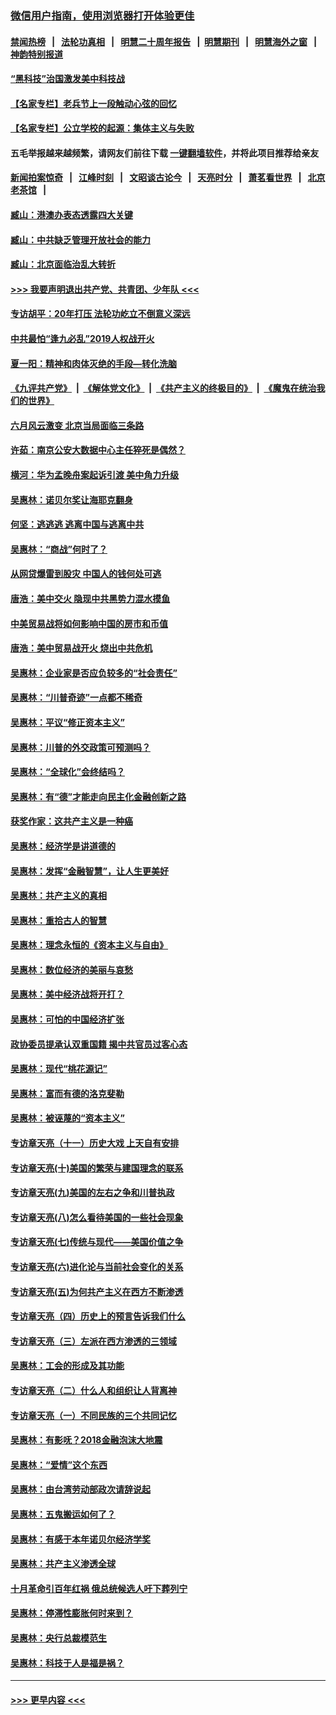 ### [微信用户指南，使用浏览器打开体验更佳](https://github.com/gfw-breaker/banned-news1/blob/master/indexes/wechat-guide.md?t=0)
#### [禁闻热榜](热点新闻.md?t=0)  &nbsp;&nbsp;|&nbsp;&nbsp; [法轮功真相](https://github.com/gfw-breaker/truth/blob/master/README.md?t=0) &nbsp;&nbsp;|&nbsp;&nbsp; [明慧二十周年报告](https://github.com/gfw-breaker/mh-reports/blob/master/README.md?t=0) &nbsp;&nbsp;|&nbsp;&nbsp;[明慧期刊](https://github.com/gfw-breaker/mh-qikan) &nbsp;&nbsp;|&nbsp;&nbsp; [明慧海外之窗](https://github.com/gfw-breaker/mh-news/blob/master/README.md?t=0) &nbsp;&nbsp;|&nbsp;&nbsp; [神韵特别报道](https://github.com/gfw-breaker/mh-news/blob/master/shenyun.md?t=0)
#### [“黑科技”治国激发美中科技战](../pages/nsc423/n11638056.md?t=02041122) 
#### [【名家专栏】老兵节上一段触动心弦的回忆](../pages/nsc423/n11646016.md?t=02041122) 
#### [【名家专栏】公立学校的起源：集体主义与失败](../pages/nsc423/n11601833.md?t=02041122) 
#### 五毛举报越来越频繁，请网友们前往下载 [一键翻墙软件](https://github.com/gfw-breaker/ssr-accounts)，并将此项目推荐给亲友
#### [新闻拍案惊奇](https://github.com/gfw-breaker/banned-news1/blob/master/pages/link4.md) &nbsp;&nbsp;|&nbsp;&nbsp; [江峰时刻](https://github.com/gfw-breaker/banned-news1/blob/master/pages/link4.md) &nbsp;&nbsp;|&nbsp;&nbsp; [文昭谈古论今](https://github.com/gfw-breaker/banned-news1/blob/master/pages/link4.md) &nbsp;&nbsp;|&nbsp;&nbsp; [天亮时分](https://github.com/gfw-breaker/banned-news1/blob/master/pages/link4.md) &nbsp;&nbsp;|&nbsp;&nbsp; [萧茗看世界](https://github.com/gfw-breaker/banned-news1/blob/master/pages/link4.md) &nbsp;&nbsp;|&nbsp;&nbsp; [北京老茶馆](https://github.com/gfw-breaker/banned-news1/blob/master/pages/link4.md) &nbsp;&nbsp;|&nbsp;&nbsp; 
#### [臧山：港澳办表态透露四大关键](../pages/nsc423/n11421628.md?t=02041122) 
#### [臧山：中共缺乏管理开放社会的能力](../pages/nsc423/n11407457.md?t=02041122) 
#### [臧山：北京面临治乱大转折](../pages/nsc423/n11406895.md?t=02041122) 
#### [>>> 我要声明退出共产党、共青团、少年队 <<<](https://github.com/begood0513/goodnews/blob/master/quit/letter.md) 
#### [专访胡平：20年打压 法轮功屹立不倒意义深远](../pages/nsc423/n11398800.md?t=02041122) 
#### [中共最怕“逢九必乱”2019人权战开火](../pages/nsc423/n11385248.md?t=02041122) 
#### [夏一阳：精神和肉体灭绝的手段—转化洗脑](../pages/nsc423/n11368250.md?t=02041122) 
#### [《九评共产党》](https://github.com/begood0513/9ping.md/blob/master/README.md) &nbsp;|&nbsp; [《解体党文化》](../../../../jtdwh.md/blob/master/README.md)  &nbsp;|&nbsp; [《共产主义的终极目的》](../../../../gczydzjmd.md/blob/master/README.md) &nbsp;|&nbsp; [《魔鬼在统治我们的世界》](../../../../mgztzwmdsj.md/blob/master/README.md) 
#### [六月风云激变 北京当局面临三条路](../pages/nsc423/n11313668.md?t=02041122) 
#### [许茹：南京公安大数据中心主任猝死是偶然？](../pages/nsc423/n11064744.md?t=02041122) 
#### [横河：华为孟晚舟案起诉引渡 美中角力升级](../pages/nsc423/n11027230.md?t=02041122) 
#### [吴惠林：诺贝尔奖让海耶克翻身](../pages/nsc423/n10890049.md?t=02041122) 
#### [何坚：逃逃逃 逃离中国与逃离中共](../pages/nsc423/n10592891.md?t=02041122) 
#### [吴惠林：“商战”何时了？](../pages/nsc423/n10573558.md?t=02041122) 
#### [从网贷爆雷到股灾 中国人的钱何处可逃](../pages/nsc423/n10572800.md?t=02041122) 
#### [唐浩：美中交火 隐现中共黑势力混水摸鱼](../pages/nsc423/n10544040.md?t=02041122) 
#### [中美贸易战将如何影响中国的房市和币值](../pages/nsc423/n10543697.md?t=02041122) 
#### [唐浩：美中贸易战开火 烧出中共危机](../pages/nsc423/n10540126.md?t=02041122) 
#### [吴惠林：企业家是否应负较多的“社会责任”](../pages/nsc423/n10535022.md?t=02041122) 
#### [吴惠林：“川普奇迹”一点都不稀奇](../pages/nsc423/n10512808.md?t=02041122) 
#### [吴惠林：平议“修正资本主义”](../pages/nsc423/n10495724.md?t=02041122) 
#### [吴惠林：川普的外交政策可预测吗？](../pages/nsc423/n10462387.md?t=02041122) 
#### [吴惠林：“全球化”会终结吗？](../pages/nsc423/n10452838.md?t=02041122) 
#### [吴惠林：有“德”才能走向民主化金融创新之路](../pages/nsc423/n10432292.md?t=02041122) 
#### [获奖作家：这共产主义是一种癌](../pages/nsc423/n10431541.md?t=02041122) 
#### [吴惠林：经济学是讲道德的](../pages/nsc423/n10398014.md?t=02041122) 
#### [吴惠林：发挥“金融智慧”，让人生更美好](../pages/nsc423/n10375019.md?t=02041122) 
#### [吴惠林：共产主义的真相](../pages/nsc423/n10351394.md?t=02041122) 
#### [吴惠林：重拾古人的智慧](../pages/nsc423/n10337691.md?t=02041122) 
#### [吴惠林：理念永恒的《资本主义与自由》](../pages/nsc423/n10316274.md?t=02041122) 
#### [吴惠林：数位经济的美丽与哀愁](../pages/nsc423/n10292946.md?t=02041122) 
#### [吴惠林：美中经济战将开打？](../pages/nsc423/n10258825.md?t=02041122) 
#### [吴惠林：可怕的中国经济扩张](../pages/nsc423/n10219147.md?t=02041122) 
#### [政协委员提承认双重国籍 揭中共官员过客心态](../pages/nsc423/n10208809.md?t=02041122) 
#### [吴惠林：现代“桃花源记”](../pages/nsc423/n10185234.md?t=02041122) 
#### [吴惠林：富而有德的洛克斐勒](../pages/nsc423/n10142264.md?t=02041122) 
#### [吴惠林：被诬蔑的“资本主义”](../pages/nsc423/n10124816.md?t=02041122) 
#### [专访章天亮（十一）历史大戏 上天自有安排](../pages/nsc423/n10094905.md?t=02041122) 
#### [专访章天亮(十)美国的繁荣与建国理念的联系](../pages/nsc423/n10094899.md?t=02041122) 
#### [专访章天亮(九)美国的左右之争和川普执政](../pages/nsc423/n10094889.md?t=02041122) 
#### [专访章天亮(八)怎么看待美国的一些社会现象](../pages/nsc423/n10094857.md?t=02041122) 
#### [专访章天亮(七)传统与现代——美国价值之争](../pages/nsc423/n10093140.md?t=02041122) 
#### [专访章天亮(六)进化论与当前社会变化的关系](../pages/nsc423/n10092036.md?t=02041122) 
#### [专访章天亮(五)为何共产主义在西方不断渗透](../pages/nsc423/n10083620.md?t=02041122) 
#### [专访章天亮（四）历史上的预言告诉我们什么](../pages/nsc423/n10083606.md?t=02041122) 
#### [专访章天亮（三）左派在西方渗透的三领域](../pages/nsc423/n10081115.md?t=02041122) 
#### [吴惠林：工会的形成及其功能](../pages/nsc423/n10080633.md?t=02041122) 
#### [专访章天亮（二）什么人和组织让人背离神](../pages/nsc423/n10076637.md?t=02041122) 
#### [专访章天亮（一）不同民族的三个共同记忆](../pages/nsc423/n10074188.md?t=02041122) 
#### [吴惠林：有影呒？2018金融泡沫大地震](../pages/nsc423/n10040534.md?t=02041122) 
#### [吴惠林：“爱情”这个东西](../pages/nsc423/n10019423.md?t=02041122) 
#### [吴惠林：由台湾劳动部政次请辞说起](../pages/nsc423/n9979679.md?t=02041122) 
#### [吴惠林：五鬼搬运如何了？](../pages/nsc423/n9925338.md?t=02041122) 
#### [吴惠林：有感于本年诺贝尔经济学奖](../pages/nsc423/n9871883.md?t=02041122) 
#### [吴惠林：共产主义渗透全球](../pages/nsc423/n9812748.md?t=02041122) 
#### [十月革命引百年红祸 俄总统候选人吁下葬列宁](../pages/nsc423/n9810182.md?t=02041122) 
#### [吴惠林：停滞性膨胀何时来到？](../pages/nsc423/n9764136.md?t=02041122) 
#### [吴惠林：央行总裁模范生](../pages/nsc423/n9728134.md?t=02041122) 
#### [吴惠林：科技于人是福是祸？](../pages/nsc423/n9672982.md?t=02041122) 

----
#### [ >>> 更早内容 <<< ](../indexes/nsc423-earlier.md)
